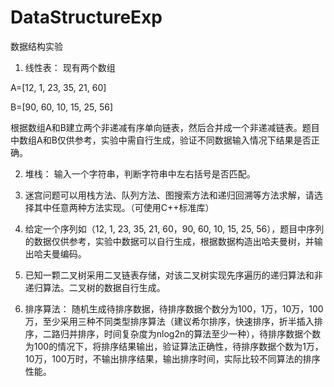 # DataStructureExp
数据结构实验

1. 线性表：
现有两个数组

A=[12, 1, 23, 35, 21, 60]

B=[90, 60, 10, 15, 25, 56]

根据数组A和B建立两个非递减有序单向链表，然后合并成一个非递减链表。题目中数组A和B仅供参考，实验中需自行生成，验证不同数据输入情况下结果是否正确。

2. 堆栈：
输入一个字符串，判断字符串中左右括号是否匹配。

3. 迷宫问题可以用栈方法、队列方法、图搜索方法和递归回溯等方法求解，请选择其中任意两种方法实现。（可使用C++标准库）

4. 给定一个序列如（12, 1, 23, 35, 21, 60，90, 60, 10, 15, 25, 56），题目中序列的数据仅供参考，实验中数据可以自行生成，根据数据构造出哈夫曼树，并输出哈夫曼编码。

5. 已知一颗二叉树采用二叉链表存储，对该二叉树实现先序遍历的递归算法和非递归算法。二叉树的数据自行生成。

6. 排序算法：
随机生成待排序数据，待排序数据个数分为100，1万，10万，100万，至少采用三种不同类型排序算法（建议希尔排序，快速排序，折半插入排序，二路归并排序，时间复杂度为nlog2n的算法至少一种），待排序数据个数为100的情况下，将排序结果输出，验证算法正确性，待排序数据个数为1万，10万，100万时，不输出排序结果，输出排序时间，实际比较不同算法的排序性能。
